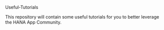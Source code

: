 Useful-Tutorials

This repository will contain some useful tutorials for you to better leverage the HANA App Community.
